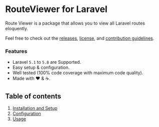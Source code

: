 # RouteViewer for Laravel

Route Viewer is a package that allows you to view all Laravel routes eloquently.

Feel free to check out the [releases](https://github.com/ARCANEDEV/LaravelMarkdown/releases), [license](https://github.com/ARCANEDEV/LaravelMarkdown/blob/master/LICENSE.md), and [contribution guidelines](https://github.com/ARCANEDEV/LaravelMarkdown/blob/master/CONTRIBUTING.md).

### Features

  * Laravel `5.1` to `5.8` are Supported.
  * Easy setup & configuration.
  * Well tested (100% code coverage with maximum code quality).
  * Made with :heart: &amp; :coffee:.

## Table of contents

  1. [Installation and Setup](1.Installation-and-Setup.md)
  2. [Configuration](2.Configuration.md)
  3. [Usage](3.Usage.md)
